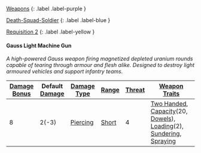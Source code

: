 
[Weapons](Game/Core/Weapons)
{: .label .label-purple }

[Death-Squad-Soldier](Game/Blocks/Death-Squad-Soldier)
{: .label .label-blue }

[Requisition 2](Game/Deployment#Requisition)
{: .label .label-yellow }
#### Gauss Light Machine Gun
*A high-powered Gauss weapon firing magnetized depleted uranium rounds capable of tearing through armour and flesh alike. Designed to destroy light armoured vehicles and support infantry teams.*

| [Damage Bonus](Core/Weapons#Damage%20Bonus) | Default [Damage](Core/Weapons#Calculating%20Damage) | [Damage Type](Core/Weapons#Damage%20Type) | [Range](Core/Weapons#Range)  | [Threat](Core/Weapons#Threat) | [Weapon Traits](Core/Weapon-Traits)                                                                                                                                                                                  |
| ------------------------------------------- | --------------------------------------------------- | ----------------------------------------- | ---------------------------- | ----------------------------- | -------------------------------------------------------------------------------------------------------------------------------------------------------------------------------------------------------------------- |
| 8                                           | 2(-3)                                               | [Piercing](Core/Injury#Piercing)          | [Short](Core/Movement#Short) | 4                              | [Two Handed](Core/Weapon-Traits#Two%20Handed), [Capacity](Core/Weapon-Traits#Capacity(X,%20Type))(20, [Dowels](Munition-Details#Dowels)), [Loading](Core/Weapon-Traits#Loading(X))(2), [Sundering](Core/Weapon-Traits#Sundering), [Spraying](Core/Weapon-Traits#Spraying) |

